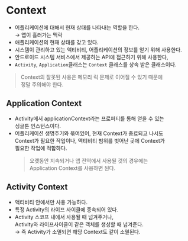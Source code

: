 # Context

- 어플리케이션에 대해서 현재 상태를 나타내는 역할을 한다.<br>
  → 앱이 흘러가는 맥락
- 애플리케이션의 현재 상태를 갖고 있다.
- 시스템이 관리하고 있는 액티비티, 어플리케이션의 정보를 얻기 위해 사용한다.
- 안드로이드 시스템 서비스에서 제공하는 API에 접근하기 위해 사용한다,
- `Activity`, `Application`클래스는 `Context` 클래스를 상속 받은 클래스이다.

> Context의 잘못된 사용은 메모리 릭 문제로 이어질 수 있기 때문에<br>
> 정말 주의해야 한다.

## Application Context

- Activity에서 applicationContext라는 프로퍼티를 통해 얻을 수 있는<br>
  싱글톤 인스턴스이다.
- 어플리케이션 생명주기와 묶여있어, 현재 Context가 종료되고 나서도<br>
  Context가 필요한 작업이나, 액티비티 범위를 벗어난 곳에 Context가<br>
  필요한 작업에 적합하다.
  > 오랫동안 지속되거나 앱 전역에서 사용될 것의 경우에는<br>
  > Application Context를 사용하면 된다.

## Activity Context

- 액티비티 안에서만 사용 가능하다.
- 특정 Activity의 라이프 사이클에 종속되어 있다.
- Activity 스코프 내에서 사용될 때 넘겨주거나,<br>
  Activity와 라이프사이클이 같은 객체를 생성할 때 넘겨준다.<br>
  → 즉 Activity가 소멸되면 해당 Context도 같이 소멸된다.
